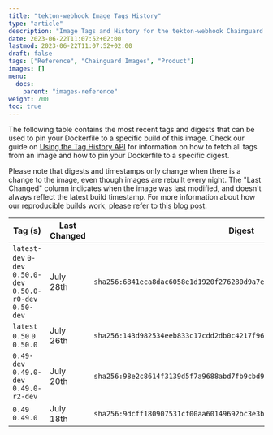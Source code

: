 ```yaml
---
title: "tekton-webhook Image Tags History"
type: "article"
description: "Image Tags and History for the tekton-webhook Chainguard Image"
date: 2023-06-22T11:07:52+02:00
lastmod: 2023-06-22T11:07:52+02:00
draft: false
tags: ["Reference", "Chainguard Images", "Product"]
images: []
menu:
  docs:
    parent: "images-reference"
weight: 700
toc: true
---
```


The following table contains the most recent tags and digests that can be used to pin your Dockerfile to a specific build of this image. Check our guide on [Using the Tag History API](/chainguard/chainguard-images/using-the-tag-history-api/) for information on how to fetch all tags from an image and how to pin your Dockerfile to a specific digest.

Please note that digests and timestamps only change when there is a change to the image, even though images are rebuilt every night. The "Last Changed" column indicates when the image was last modified, and doesn't always reflect the latest build timestamp. For more information about how our reproducible builds work, please refer to [this blog post](https://www.chainguard.dev/unchained/reproducing-chainguards-reproducible-image-builds).

| Tag (s)                                                       | Last Changed | Digest                                                                    |
|---------------------------------------------------------------|--------------|---------------------------------------------------------------------------|
|  `latest-dev` `0-dev` `0.50.0-dev` `0.50.0-r0-dev` `0.50-dev` | July 28th    | `sha256:6841eca8dac6058e1d1920f276280d9a7e2b97d09c757fb6a7bbc4d29015639e` |
|  `latest` `0.50` `0` `0.50.0`                                 | July 26th    | `sha256:143d982534eeb833c17cdd2db0c4217f960a5ede8bf4c03068cf3ed0d35b5f1a` |
|  `0.49-dev` `0.49.0-dev` `0.49.0-r2-dev`                      | July 20th    | `sha256:98e2c8614f3139d5f7a9688abd7fb9cbd9853ff163f592d99219abc2d93f739e` |
|  `0.49` `0.49.0`                                              | July 18th    | `sha256:9dcff180907531cf00aa60149692bc3e3b23b11627c17d00dfd6f0cc14b564cb` |
